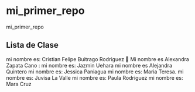 # mi_primer_repo

mi_primer_repo

## Lista de Clase

mi nombre es: Cristian Felipe Buitrago Rodriguez 🤔
Mi nombre es Alexandra Zapata Cano :
mi nombre es: Jazmin Uehara
mi nombre es Alejandra Quintero 
mi nombre es: Jessica Paniagua 
mi nombre es: Maria Teresa.
mi nombre es: Juvisa La Valle
mi nombre es: Paula Rodriguez
mi nombre es: Mara Cruz
